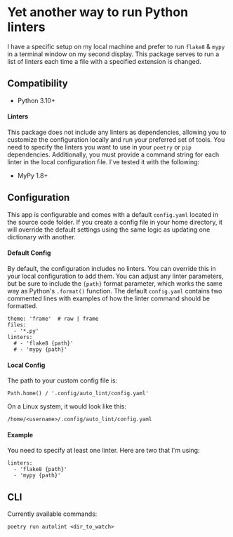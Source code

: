 # Yet another way to run Python linters
I have a specific setup on my local machine and prefer to run `flake8` & `mypy` in a terminal window on my second display. This package serves to run a list of linters each time a file with a specified extension is changed.

## Compatibility

- Python 3.10+

#### Linters
This package does not include any linters as dependencies, allowing you to customize the configuration locally and run your preferred set of tools. You need to specify the linters you want to use in your `poetry` or `pip` dependencies. Additionally, you must provide a command string for each linter in the local configuration file. I've tested it with the following:

- MyPy 1.8+

## Configuration
This app is configurable and comes with a default `config.yaml` located in the source code folder. If you create a config file in your home directory, it will override the default settings using the same logic as updating one dictionary with another.

#### Default Config
By default, the configuration includes no linters. You can override this in your local configuration to add them. You can adjust any linter parameters, but be sure to include the `{path}` format parameter, which works the same way as Python's `.format()` function. The default `config.yaml` contains two commented lines with examples of how the linter command should be formatted.

    theme: 'frame'  # raw | frame
    files:
      - '*.py'
    linters:
      # - 'flake8 {path}'
      # - 'mypy {path}'

#### Local Config
The path to your custom config file is:

    Path.home() / '.config/auto_lint/config.yaml'

On a Linux system, it would look like this:

    /home/<username>/.config/auto_lint/config.yaml

#### Example
You need to specify at least one linter. Here are two that I'm using:

    linters:
      - 'flake8 {path}'
      - 'mypy {path}'

## CLI
Currently available commands:

    poetry run autolint <dir_to_watch>

